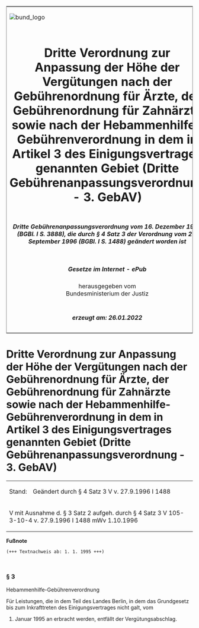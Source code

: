 <span id="DECKBLATT.html"></span>

<table border="0" frame="border" width="100%">

<tr valign="top">

<td align="left">

![bund\_logo](BfJ_2021_Web_de_de.gif)

</td>

<td align="right">

 

</td>

</tr>

<tr align="center" valign="middle">

<td colspan="2">

# Dritte Verordnung zur Anpassung der Höhe der Vergütungen nach der Gebührenordnung für Ärzte, der Gebührenordnung für Zahnärzte sowie nach der Hebammenhilfe-Gebührenverordnung in dem in Artikel 3 des Einigungsvertrages genannten Gebiet (Dritte Gebührenanpassungsverordnung - 3. GebAV)

</td>

</tr>

<tr align="center" valign="middle">

<td colspan="2">

##### Dritte Gebührenanpassungsverordnung vom 16. Dezember 1994 (BGBl. I S. 3888), die durch § 4 Satz 3 der Verordnung vom 27. September 1996 (BGBl. I S. 1488) geändert worden ist

</td>

</tr>

<tr align="center" valign="middle">

<td colspan="2">

  
  

##### Gesetze im Internet - ePub  
  
herausgegeben vom  
Bundesministerium der Justiz

</td>

</tr>

<tr align="center" valign="bottom">

<td colspan="2">

  
  

##### erzeugt am: 26.01.2022

</td>

</tr>

</table>

<span id="BJNR388800994.html"></span>

# Dritte Verordnung zur Anpassung der Höhe der Vergütungen nach der Gebührenordnung für Ärzte, der Gebührenordnung für Zahnärzte sowie nach der Hebammenhilfe-Gebührenverordnung in dem in Artikel 3 des Einigungsvertrages genannten Gebiet (Dritte Gebührenanpassungsverordnung - 3. GebAV)

<div>

<div class="jnhtml">

<table width="100%">

<colgroup>

<col width="10%">

</col>

<col width="90%">

</col>

</colgroup>

<tr>

<td>

Stand:

</div>

</div>

</td>

<td>

Geändert durch § 4 Satz 3 V v. 27.9.1996 I 1488

</td>

</tr>

<tr>

<td class="StandkommentarAufh" colspan="2">

V mit Ausnahme d. § 3 Satz 2 aufgeh. durch § 4 Satz 3 V 105-3-10-4 v.
27.9.1996 I 1488 mWv 1.10.1996

</td>

</tr>

</table>

</div>

</div>

<div>

  
**Fußnote**

<div class="jnhtml">

<div>

<div class="jurAbsatz">

  

``` 
(+++ Textnachweis ab: 1. 1. 1995 +++)

 
```

</div>

</div>

</div>

</div>

<span id="BJNR388800994BJNE000401307.html"></span>

### § 3  
Hebammenhilfe-Gebührenverordnung

<div>

<div class="jnhtml">

<div>

<div class="jurAbsatz">

Für Leistungen, die in dem Teil des Landes Berlin, in dem das
Grundgesetz bis zum Inkrafttreten des Einigungsvertrages nicht galt, vom
1. Januar 1995 an erbracht werden, entfällt der Vergütungsabschlag.

</div>

</div>

</div>

</div>
